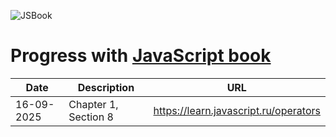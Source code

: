 ![JSBook](https://learn.javascript.ru/img/sitetoolbar__logo_ru.svg "logo")
# Progress with [JavaScript book](https://learn.javascript.ru)  

| Date | Description | URL |
| -------- | ----------- | ---------- |
|16-09-2025| Chapter 1, Section 8 | https://learn.javascript.ru/operators |
